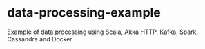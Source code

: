 # data-processing-example
Example of data processing using Scala, Akka HTTP, Kafka, Spark, Cassandra and Docker
